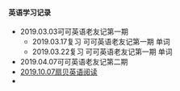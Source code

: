 #### 英语学习记录 ####
- 2019.03.03可可英语老友记第一期
	- 2019.03.17复习 可可英语老友记第一期 单词
	- 2019.03.22复习 可可英语老友记第一期 单词
- 2019.04.07可可英语老友记第二期
- [2019.10.07扇贝英语阅读](vocabulary/v1.md)
- 